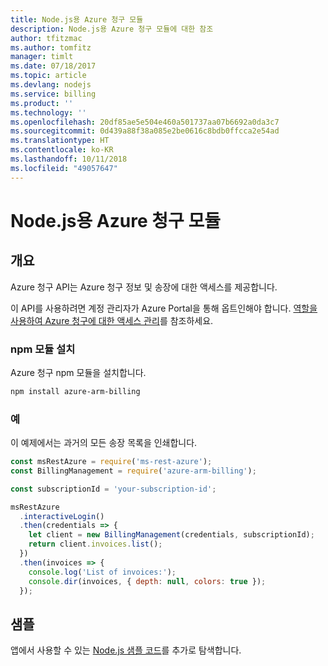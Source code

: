 ```yaml
---
title: Node.js용 Azure 청구 모듈
description: Node.js용 Azure 청구 모듈에 대한 참조
author: tfitzmac
ms.author: tomfitz
manager: timlt
ms.date: 07/18/2017
ms.topic: article
ms.devlang: nodejs
ms.service: billing
ms.product: ''
ms.technology: ''
ms.openlocfilehash: 20df85ae5e504e460a501737aa07b6692a0da3c7
ms.sourcegitcommit: 0d439a88f38a085e2be0616c8bdb0ffcca2e54ad
ms.translationtype: HT
ms.contentlocale: ko-KR
ms.lasthandoff: 10/11/2018
ms.locfileid: "49057647"
---
```

# <a name="azure-billing-modules-for-nodejs"></a>Node.js용 Azure 청구 모듈

## <a name="overview"></a>개요
Azure 청구 API는 Azure 청구 정보 및 송장에 대한 액세스를 제공합니다.

이 API를 사용하려면 계정 관리자가 Azure Portal을 통해 옵트인해야 합니다. [역할을 사용하여 Azure 청구에 대한 액세스 관리](https://docs.microsoft.com/azure/billing/billing-manage-access)를 참조하세요.

### <a name="install-the-npm-module"></a>npm 모듈 설치 

Azure 청구 npm 모듈을 설치합니다. 

```bash
npm install azure-arm-billing
```
### <a name="example"></a>예 
 
이 예제에서는 과거의 모든 송장 목록을 인쇄합니다.
 
```javascript 
const msRestAzure = require('ms-rest-azure');
const BillingManagement = require('azure-arm-billing');

const subscriptionId = 'your-subscription-id';

msRestAzure
  .interactiveLogin()
  .then(credentials => {
    let client = new BillingManagement(credentials, subscriptionId);
    return client.invoices.list();
  })
  .then(invoices => {
    console.log('List of invoices:');
    console.dir(invoices, { depth: null, colors: true });
  });
``` 


## <a name="samples"></a>샘플

앱에서 사용할 수 있는 [Node.js 샘플 코드](https://azure.microsoft.com/resources/samples/?platform=nodejs)를 추가로 탐색합니다.
